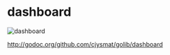 dashboard
=========

![dashboard](https://github.com/cjysmat/golib/blob/master/dashboard/example/dashboard.png)

http://godoc.org/github.com/cjysmat/golib/dashboard
